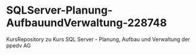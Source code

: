 # SQLServer-Planung-AufbauundVerwaltung-228748
KursRepository zu Kurs SQL Server - Planung, Aufbau und Verwaltung der ppedv AG
